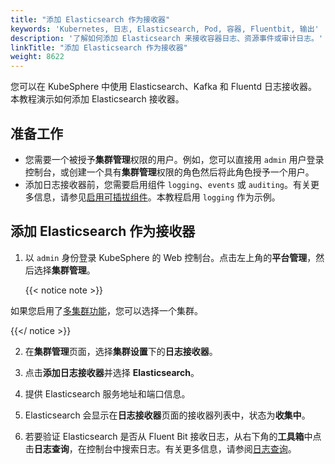 ```yaml
---
title: "添加 Elasticsearch 作为接收器"
keywords: 'Kubernetes, 日志, Elasticsearch, Pod, 容器, Fluentbit, 输出'
description: '了解如何添加 Elasticsearch 来接收容器日志、资源事件或审计日志。'
linkTitle: "添加 Elasticsearch 作为接收器"
weight: 8622
---
```

您可以在 KubeSphere 中使用 Elasticsearch、Kafka 和 Fluentd 日志接收器。本教程演示如何添加 Elasticsearch 接收器。

## 准备工作

- 您需要一个被授予**集群管理**权限的用户。例如，您可以直接用 `admin` 用户登录控制台，或创建一个具有**集群管理**权限的角色然后将此角色授予一个用户。
- 添加日志接收器前，您需要启用组件 `logging`、`events` 或 `auditing`。有关更多信息，请参见[启用可插拔组件](../../../../pluggable-components/)。本教程启用 `logging` 作为示例。

## 添加 Elasticsearch 作为接收器

1. 以 `admin` 身份登录 KubeSphere 的 Web 控制台。点击左上角的**平台管理**，然后选择**集群管理**。

    {{< notice note >}}

如果您启用了[多集群功能](../../../../multicluster-management/)，您可以选择一个集群。

{{</ notice >}} 

2. 在**集群管理**页面，选择**集群设置**下的**日志接收器**。

3. 点击**添加日志接收器**并选择 **Elasticsearch**。

4. 提供 Elasticsearch 服务地址和端口信息。

5. Elasticsearch 会显示在**日志接收器**页面的接收器列表中，状态为**收集中**。

6. 若要验证 Elasticsearch 是否从 Fluent Bit 接收日志，从右下角的**工具箱**中点击**日志查询**，在控制台中搜索日志。有关更多信息，请参阅[日志查询](../../../../toolbox/log-query/)。

